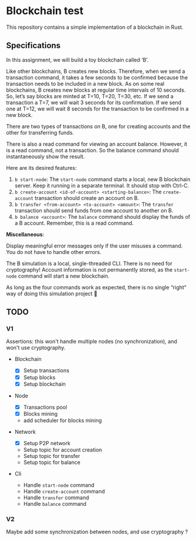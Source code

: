 # Blockchain test

This repository contains a simple implementation of a blockchain in Rust.

## Specifications

In this assignment, we will build a toy blockchain called ‘B’.

Like other blockchains, B creates new blocks. Therefore, when we send a transaction command, it takes a few seconds to be confirmed because the transaction needs to be included in a new block. As on some real blockchains, B creates new blocks at regular time intervals of 10 seconds. So, let’s say blocks are minted at T=10, T=20, T=30, etc. If we send a transaction a T=7, we will wait 3 seconds for its confirmation. If we send one at T=12, we will wait 8 seconds for the transaction to be confirmed in a new block.

There are two types of transactions on B, one for creating accounts and the other for transferring funds.

There is also a read command for viewing an account balance. However, it is a read command, not a transaction. So the balance command should instantaneously show the result.

Here are its desired features:

1. `b start-node`: The `start-node` command starts a local, new B blockchain server. Keep it running in a separate terminal. It should stop with Ctrl-C.
2. `b create-account <id-of-account> <starting-balance>`: The `create-account` transaction should create an account on B.
3. `b transfer <from-account> <to-account> <amount>`: The `transfer` transaction should send funds from one account to another on B.
4. `b balance <account>`: The `balance` command should display the funds of a B account. Remember, this is a read command.

**Miscellaneous**:

Display meaningful error messages only if the user misuses a command. You do not have to handle other errors.

The B simulation is a local, single-threaded CLI. There is no need for cryptography! Account information is not permanently stored, as the `start-node` command will start a new blockchain.

As long as the four commands work as expected, there is no single “right” way of doing this simulation project 🙂

## TODO

### V1

Assertions: this won't handle multiple nodes (no synchronization), and won't use cryptography.

- Blockchain

  - [x] Setup transactions
  - [x] Setup blocks
  - [x] Setup blockchain

- Node

  - [x] Transactions pool
  - [x] Blocks mining
  - add scheduler for blocks mining

- Network

  - [x] Setup P2P network
  - Setup topic for account creation
  - Setup topic for transfer
  - Setup topic for balance

- Cli
  - Handle `start-node` command
  - Handle `create-account` command
  - Handle `transfer` command
  - Handle `balance` command

### V2

Maybe add some synchronization between nodes, and use cryptography ?
